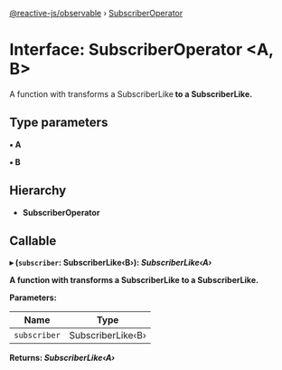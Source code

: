 [@reactive-js/observable](../README.md) › [SubscriberOperator](subscriberoperator.md)

# Interface: SubscriberOperator <**A, B**>

A function with transforms a SubscriberLike<B> to a SubscriberLike<A>.

## Type parameters

▪ **A**

▪ **B**

## Hierarchy

* **SubscriberOperator**

## Callable

▸ (`subscriber`: SubscriberLike‹B›): *SubscriberLike‹A›*

A function with transforms a SubscriberLike<B> to a SubscriberLike<A>.

**Parameters:**

Name | Type |
------ | ------ |
`subscriber` | SubscriberLike‹B› |

**Returns:** *SubscriberLike‹A›*
